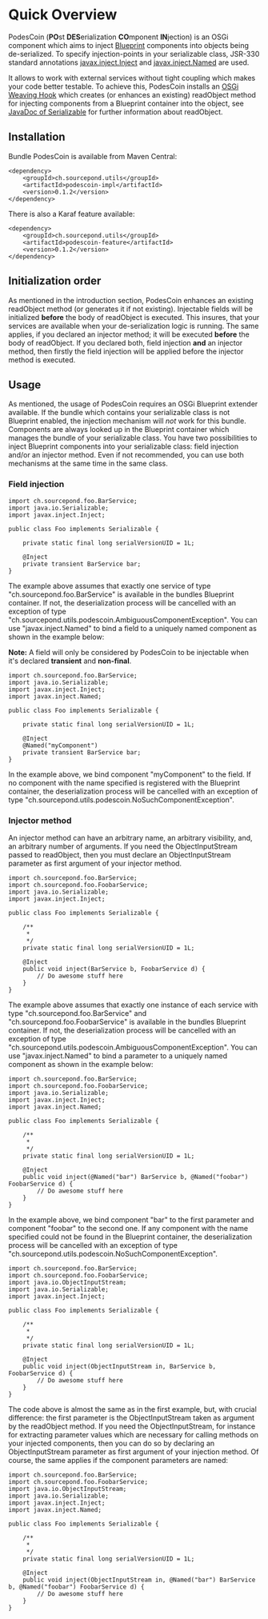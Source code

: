 # Quick Overview
PodesCoin (**PO**st **DES**erialization **CO**mponent **IN**jection) is an OSGi component which aims to inject [Blueprint](https://www.ibm.com/developerworks/library/os-osgiblueprint/) components into objects being de-serialized. To specify injection-points in your serializable class, JSR-330 standard annotations [javax.inject.Inject](http://docs.oracle.com/javaee/7/api/javax/inject/Inject.html) and [javax.inject.Named](http://docs.oracle.com/javaee/7/api/javax/inject/Named.html) are used.

It allows to work with external services without tight coupling which makes your code better testable. To achieve this, PodesCoin installs an [OSGi Weaving Hook](https://osgi.org/javadoc/r4v43/core/org/osgi/framework/hooks/weaving/WeavingHook.html) which creates (or enhances an existing) readObject method for injecting components from a Blueprint container into the object, see [JavaDoc of Serializable](http://docs.oracle.com/javase/8/docs/api/java/io/Serializable.html) for further information about readObject.

## Installation
Bundle PodesCoin is available from Maven Central:

```
<dependency>
    <groupId>ch.sourcepond.utils</groupId>
    <artifactId>podescoin-impl</artifactId>
    <version>0.1.2</version>
</dependency>
```

There is also a Karaf feature available:

```
<dependency>
    <groupId>ch.sourcepond.utils</groupId>
    <artifactId>podescoin-feature</artifactId>
    <version>0.1.2</version>
</dependency>
```

## Initialization order
As mentioned in the introduction section, PodesCoin enhances an existing readObject method (or generates it if not existing). Injectable fields will be initialized **before** the body of readObject is executed. This insures, that your services are available when your de-serialization logic is running. The same applies, if you declared an injector method; it will be executed **before** the body of readObject. If you declared both, field injection **and** an injector method, then firstly the field injection will be applied before the injector method is executed.

## Usage
As mentioned, the usage of PodesCoin requires an OSGi Blueprint extender available. If the bundle which contains your serializable class is not Blueprint enabled, the injection mechanism will *not* work for this bundle. Components are always looked up in the Blueprint container which manages the bundle of your serializable class. You have two possibilities to inject Blueprint components into your serializable class: field injection and/or an injector method. Even if not recommended, you can use both mechanisms at the same time in the same class.

### Field injection

```
import ch.sourcepond.foo.BarService;
import java.io.Serializable;
import javax.inject.Inject;

public class Foo implements Serializable {

	private static final long serialVersionUID = 1L;

	@Inject
	private transient BarService bar;
}
```

The example above assumes that exactly one service of type "ch.sourcepond.foo.BarService" is available in the bundles Blueprint container. If not, the deserialization process will be cancelled with an exception of type "ch.sourcepond.utils.podescoin.AmbiguousComponentException". You can use "javax.inject.Named" to bind a field to a uniquely named component as shown in the example below:

**Note:** A field will only be considered by PodesCoin to be injectable when it's declared **transient** and **non-final**.

```
import ch.sourcepond.foo.BarService;
import java.io.Serializable;
import javax.inject.Inject;
import javax.inject.Named;

public class Foo implements Serializable {

	private static final long serialVersionUID = 1L;

	@Inject
	@Named("myComponent")
	private transient BarService bar;
}
```

In the example above, we bind component "myComponent" to the field. If no component with the name specified is registered with the Blueprint container, the deserialization process will be cancelled with an exception of type "ch.sourcepond.utils.podescoin.NoSuchComponentException".

### Injector method

An injector method can have an arbitrary name, an arbitrary visibility, and, an arbitrary number of arguments. If you need the ObjectInputStream passed to readObject, then you must declare an ObjectInputStream parameter as first argument of your injector method.

```
import ch.sourcepond.foo.BarService;
import ch.sourcepond.foo.FoobarService;
import java.io.Serializable;
import javax.inject.Inject;

public class Foo implements Serializable {

	/**
	 * 
	 */
	private static final long serialVersionUID = 1L;

	@Inject
	public void inject(BarService b, FoobarService d) {
		// Do awesome stuff here 
	}
}
```

The example above assumes that exactly one instance of each service with type "ch.sourcepond.foo.BarService" and "ch.sourcepond.foo.FoobarService" is available in the bundles Blueprint container. If not, the deserialization process will be cancelled with an exception of type "ch.sourcepond.utils.podescoin.AmbiguousComponentException". You can use "javax.inject.Named" to bind a parameter to a uniquely named component as shown in the example below:

```
import ch.sourcepond.foo.BarService;
import ch.sourcepond.foo.FoobarService;
import java.io.Serializable;
import javax.inject.Inject;
import javax.inject.Named;

public class Foo implements Serializable {

	/**
	 * 
	 */
	private static final long serialVersionUID = 1L;

	@Inject
	public void inject(@Named("bar") BarService b, @Named("foobar") FoobarService d) {
		// Do awesome stuff here 
	}
}
```

In the example above, we bind component "bar" to the first parameter and component "foobar" to the second one. If any component with the name specified could not be found in the Blueprint container, the deserialization process will be cancelled with an exception of type "ch.sourcepond.utils.podescoin.NoSuchComponentException".

```
import ch.sourcepond.foo.BarService;
import ch.sourcepond.foo.FoobarService;
import java.io.ObjectInputStream;
import java.io.Serializable;
import javax.inject.Inject;

public class Foo implements Serializable {

	/**
	 * 
	 */
	private static final long serialVersionUID = 1L;

	@Inject
	public void inject(ObjectInputStream in, BarService b, FoobarService d) {
		// Do awesome stuff here 
	}
}
```

The code above is almost the same as in the first example, but, with crucial difference: the first parameter is the ObjectInputStream taken as argument by the readObject method. If you need the ObjectInputStream, for instance for extracting parameter values which are necessary for calling methods on your injected components, then you can do so by declaring an ObjectInputStream parameter as first argument of your injection method. Of course, the same applies if the component parameters are named:

```
import ch.sourcepond.foo.BarService;
import ch.sourcepond.foo.FoobarService;
import java.io.ObjectInputStream;
import java.io.Serializable;
import javax.inject.Inject;
import javax.inject.Named;

public class Foo implements Serializable {

	/**
	 * 
	 */
	private static final long serialVersionUID = 1L;

	@Inject
	public void inject(ObjectInputStream in, @Named("bar") BarService b, @Named("foobar") FoobarService d) {
		// Do awesome stuff here 
	}
}
```